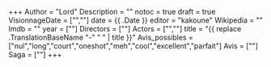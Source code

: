 +++
Author = "Lord"
Description = ""
notoc = true
draft = true
VisionnageDate = ["",""]
date = {{ .Date }}
editor = "kakoune"
Wikipedia = ""
Imdb = ""
year = [""]
Directors = [""]
Actors = ["",""]
title = "{{ replace .TranslationBaseName "-" " " | title }}"
Avis_possibles = ["nul","long","court","oneshot","meh","cool","excellent","parfait"]
Avis = [""] 
Saga = [""]
+++
